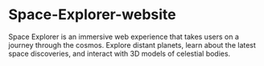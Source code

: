 # Space-Explorer-website
Space Explorer is an immersive web experience that takes users on a journey through the cosmos. Explore distant planets, learn about the latest space discoveries, and interact with 3D models of celestial bodies.
